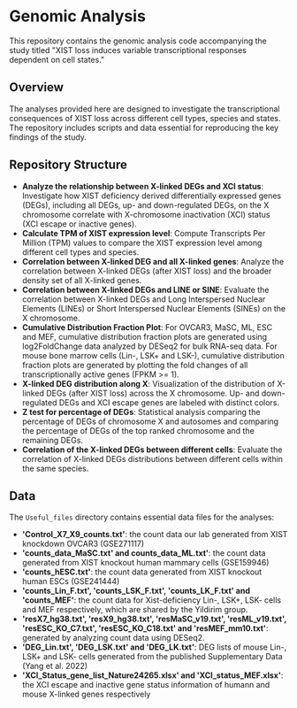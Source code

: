 # Genomic Analysis

This repository contains the genomic analysis code accompanying the study titled "XIST loss induces variable transcriptional responses dependent on cell states."

## Overview

The analyses provided here are designed to investigate the transcriptional consequences of XIST loss across different cell types, species and states. The repository includes scripts and data essential for reproducing the key findings of the study.

## Repository Structure

- **Analyze the relationship between X-linked DEGs and XCI status**: Investigate how XIST deficiency derived differentially expressed genes (DEGs), including all DEGs, up- and down-regulated DEGs, on the X chromosome correlate with X-chromosome inactivation (XCI) status (XCI escape or inactive genes).
- **Calculate TPM of XIST expression level**: Compute Transcripts Per Million (TPM) values to compare the XIST expression level among different cell types and species.
- **Correlation between X-linked DEG and all X-linked genes**: Analyze the correlation between X-linked DEGs (after XIST loss) and the broader density set of all X-linked genes.
- **Correlation between X-linked DEGs and LINE or SINE**: Evaluate the correlation between X-linked DEGs and Long Interspersed Nuclear Elements (LINEs) or Short Interspersed Nuclear Elements (SINEs) on the X chromosome.
- **Cumulative Distribution Fraction Plot**: For OVCAR3, MaSC, ML, ESC and MEF, cumulative distribution fraction plots are generated using log2FoldChange data analyzed by DESeq2 for bulk RNA-seq data. For mouse bone marrow cells (Lin-, LSK+ and LSK-), cumulative distribution fraction plots are generated by plotting the fold changes of all transcriptionally active genes (FPKM >= 1).
- **X-linked DEG distribution along X**: Visualization of the distribution of X-linked DEGs (after XIST loss) across the X chromosome. Up- and down-regulated DEGs and XCI escape genes are labeled with distinct colors.
- **Z test for percentage of DEGs**: Statistical analysis comparing the percentage of DEGs of chromosome X and autosomes and comparing the percentage of DEGs of the top ranked chromosome and the remaining DEGs.
- **Correlation of the X-linked DEGs between different cells**: Evaluate the correlation of X-linked DEGs distributions between different cells within the same species.

## Data

The `Useful_files` directory contains essential data files for the analyses:

- **'Control_X7_X9_counts.txt'**: the count data our lab generated from XIST knockdown OVCAR3 (GSE271117)
- **'counts_data_MaSC.txt' and counts_data_ML.txt'**: the count data generated from XIST knockout human mammary cells (GSE159946)
- **'counts_hESC.txt'**: the count data generated from XIST knockout human ESCs (GSE241444)
- **'counts_Lin_F.txt', 'counts_LSK_F.txt', 'counts_LK_F.txt' and 'counts_MEF'**: the count data for Xist-deficiency Lin-, LSK+, LSK- cells and MEF respectively, which are shared by the Yildirim group.
- **'resX7_hg38.txt', 'resX9_hg38.txt', 'resMaSC_v19.txt', 'resML_v19.txt', 'resESC_KO_C7.txt', 'resESC_KO_C18.txt' and 'resMEF_mm10.txt'**: generated by analyzing count data using DESeq2.
- **'DEG_Lin.txt', 'DEG_LSK.txt' and 'DEG_LK.txt'**: DEG lists of mouse Lin-, LSK+ and LSK- cells generated from the published Supplementary Data (Yang et al. 2022)
- **'XCI_Status_gene_list_Nature24265.xlsx' and 'XCI_status_MEF.xlsx'**: the XCI escape and inactive gene status information of humann and mouse X-linked genes respectively


